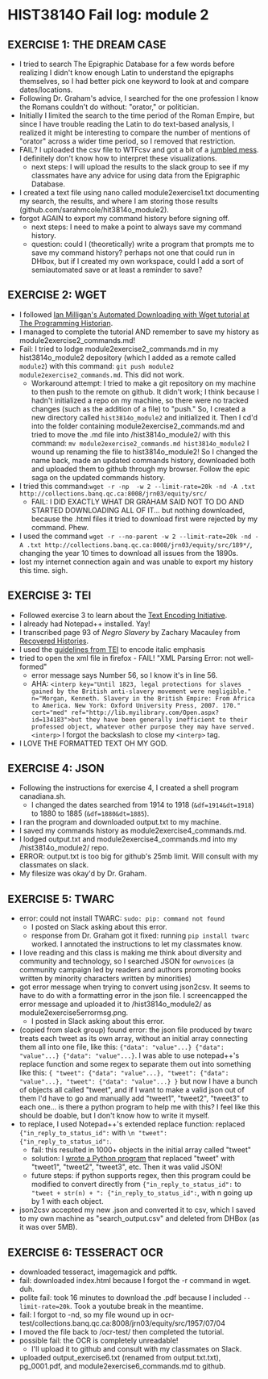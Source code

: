 # HIST3814O Fail log: module 2

## EXERCISE 1: THE DREAM CASE

+ I tried to search The Epigraphic Database for a few words before realizing I didn't know enough Latin to understand the epigraphs themselves, so I had better pick one keyword to look at and compare dates/locations.
+ Following Dr. Graham's advice, I searched for the one profession I know the Romans couldn't do without: "orator," or politician.
+ Initially I limited the search to the time period of the Roman Empire, but since I have trouble reading the Latin to do text-based analysis, I realized it might be interesting to compare the number of mentions of "orator" across a wider time period, so I removed that restriction.
+ FAIL? I uploaded the csv file to WTFcsv and got a bit of a [jumbled mess](https://databasic.io/en/wtfcsv/results/59709c157088b476a4c56c4e). I definitely don't know how to interpret these visualizations.
  + next steps: I will upload the results to the slack group to see if my classmates have any advice for using data from the Epigraphic Database.
+ I created a text file using nano called module2exercise1.txt documenting my search, the results, and where I am storing those results (github.com/sarahmcole/hit3814o_module2).
+ forgot AGAIN to export my command history before signing off.
  + next steps: I need to make a point to always save my command history.
  + question: could I (theoretically) write a program that prompts me to save my command history? perhaps not one that could run in DHbox, but if I created my own workspace, could I add a sort of semiautomated save or at least a reminder to save?

## EXERCISE 2: WGET

+ I followed [Ian Milligan's Automated Downloading with Wget tutorial at The Programming Historian](https://programminghistorian.org/lessons/automated-downloading-with-wget).
+ I managed to complete the tutorial AND remember to save my history as module2exercise2_commands.md!
+ Fail: I tried to lodge module2exercise2_commands.md in my hist3814o_module2 depository (which I added as a remote called `module2`) with this command: `git push module2 module2exercise2_commands.md`. This did not work.
  + Workaround attempt: I tried to make a git repository on my machine to then push to the remote on github. It didn't work; I think because I hadn't initialized a repo on my machine, so there were no tracked changes (such as the addition of a file) to "push." So, I created a new directory called `hist3814o_module2` and initialized it. Then I cd'd into the folder containing module2exercise2_commands.md and tried to move the .md file into /hist3814o_module2/ with this command:
`mv module2exercise2_commands.md hist3814o_module2`
I wound up renaming the file to hist3814o_module2! So I changed the name back, made an updated commands history, downloaded both and uploaded them to github through my browser. Follow the epic saga on the updated commands history.
+ I tried this command:`wget -r -np  -w 2 --limit-rate=20k -nd -A .txt http://collections.banq.qc.ca:8008/jrn03/equity/src/`
  + FAIL: I DID EXACTLY WHAT DR GRAHAM SAID NOT TO DO AND STARTED DOWNLOADING ALL OF IT... but nothing downloaded, because the .html files it tried to download first were rejected by my command. Phew.
+ I used the command `wget -r --no-parent -w 2 --limit-rate=20k -nd -A .txt http://collections.banq.qc.ca:8008/jrn03/equity/src/189*/`, changing the year 10 times to download all issues from the 1890s.
+ lost my internet connection again and was unable to export my history this time. sigh.

## EXERCISE 3: TEI
+ Followed exercise 3 to learn about the [Text Encoding Initiative](http://www.tei-c.org/index.xml).
+ I already had Notepad++ installed. Yay!
+ I transcribed page 93 of *Negro Slavery* by Zachary Macauley from [Recovered Histories](http://www.recoveredhistories.org/).
+ I used the [guidelines from TEI](http://www.tei-c.org/release/doc/tei-p5-doc/en/Guidelines.pdf) to encode italic emphasis
+ tried to open the xml file in firefox - FAIL! "XML Parsing Error: not well-formed"
  + error message says Number 56, so I know it's in line 56.
   + AHA: `<interp key="Until 1823, legal protections for slaves gained by the British anti-slavery movement were negligible." n="Morgan, Kenneth. Slavery in the British Empire: From Africa to America. New York: Oxford University Press, 2007. 170." cert="med" ref="http://lib.myilibrary.com/Open.aspx?id=134183">but they have been generally inefficient to their professed object, whatever other purpose they may have served.<interp>` I forgot the backslash to close my `<interp>` tag.
+ I LOVE THE FORMATTED TEXT OH MY GOD.

## EXERCISE 4: JSON
+ Following the instructions for exercise 4, I created a shell program canadiana.sh.
  + I changed the dates searched from 1914 to 1918 (`&df=1914&dt=1918`) to 1880 to 1885 (`&df=1880&dt=1885`).
+ I ran the program and downloaded output.txt to my machine.
+ I saved my commands history as module2exercise4_commands.md.
+ I lodged output.txt and module2exercise4_commands.md into my /hist3814o_module2/ repo.
 + ERROR: output.txt is too big for github's 25mb limit. Will consult with my classmates on slack.
 + My filesize was okay'd by Dr. Graham.


## EXERCISE 5: TWARC
+ error: could not install TWARC: `sudo: pip: command not found`
  + I posted on Slack asking about this error.
  + response from Dr. Graham got it fixed: running `pip install twarc` worked. I annotated the instructions to let my classmates know.
+ I love reading and this class is making me think about diversity and community and technology, so I searched JSON for `ownvoices` (a community campaign led by readers and authors promoting books written by minority characters written by minorities)
+ got error message when trying to convert using json2csv. It seems to have to do with a formatting error in the json file. I screencapped the error message and uploaded it to /hist3814o_module2/ as module2exercise5errormsg.png.
  + I posted in Slack asking about this error.
+ (copied from slack group) found error: the json file produced by twarc treats each tweet as its own array, without an initial array connecting them all into one file, like this: `{"data": "value"...} {"data": "value"...} {"data": "value"...}`. I was able to use notepad++'s replace function and some regex to separate them out into something like this:
`{ "tweet": {"data": "value"...}, "tweet": {"data": "value"...}, "tweet": {"data": "value"...} }`
but now I have a bunch of objects all called "tweet", and if I want to make a valid json out of them I'd have to go and manually add "tweet1", "tweet2", "tweet3" to each one... is there a python program to help me with this? I feel like this should be doable, but I don't know how to write it myself.
+ to replace, I used Notepad++'s extended replace function: replaced  `{"in_reply_to_status_id":` with `\n "tweet": {"in_reply_to_status_id":`.
  + fail: this resulted in 1000+ objects in the initial array called "tweet"
  + solution: I [wrote a Python program](http://github.com/sarahmcole/hist3814o_module2/replace_json.py) that replaced "tweet" with "tweet1", "tweet2", "tweet3", etc. Then it was valid JSON!
  + future steps: if python supports regex, then this program could be modified to convert directly from `{"in_reply_to_status_id":` to `"tweet + str(n) + ": {"in_reply_to_status_id":`, with n going up by 1 with each object.
+ json2csv accepted my new .json and converted it to csv, which I saved to my own machine as "search_output.csv" and deleted from DHBox (as it was over 5MB).

## EXERCISE 6: TESSERACT OCR
+ downloaded tesseract, imagemagick and pdftk.
+ fail: downloaded index.html because I forgot the -r command in wget. duh.
+ polite fail: took 16 minutes to download the .pdf because I included `--limit-rate=20k`. Took a youtube break in the meantime.
+ fail: I forgot to -nd, so my file wound up in ocr-test/collections.banq.qc.ca:8008/jrn03/equity/src/1957/07/04
+ I moved the file back to /ocr-test/ then completed the tutorial.
+ possible fail: the OCR is completely unreadable!
  + I'll upload it to github and consult with my classmates on Slack.
+ uploaded output_exercise6.txt (renamed from output.txt.txt), pg_0001.pdf, and module2exercise6_commands.md to github.
